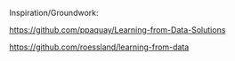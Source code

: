 Inspiration/Groundwork:

https://github.com/ppaquay/Learning-from-Data-Solutions

https://github.com/roessland/learning-from-data 

